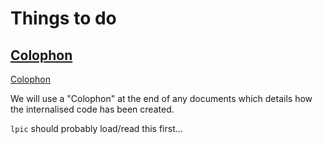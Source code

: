 # Things to do

## [Colophon](https://www.diggypod.com/blog/colophon/)
[Colophon](https://en.wikipedia.org/wiki/Colophon_(publishing))

We will use a "Colophon" at the end of any documents which details how the
internalised code has been created.

`lpic` should probably load/read this first...
